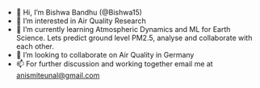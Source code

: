 - 👋 Hi, I’m Bishwa Bandhu (@Bishwa15) 
- 👀 I’m interested in Air Quality Research
- 🌱 I’m currently learning Atmospheric Dynamics and ML for Earth Science. Lets predict ground level PM2.5, analyse and collaborate with each other.
- 💞️ I’m looking to collaborate on Air Quality in Germany
- 📫 For further discussion and working together email me at anismiteunal@gmail.com 
